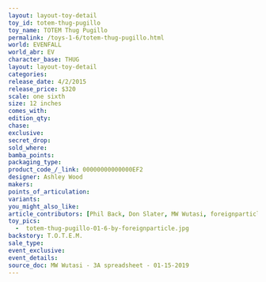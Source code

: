 ```yaml
---
layout: layout-toy-detail 
toy_id: totem-thug-pugillo
toy_name: TOTEM Thug Pugillo
permalink: /toys-1-6/totem-thug-pugillo.html
world: EVENFALL
world_abr: EV
character_base: THUG
layout: layout-toy-detail
categories: 
release_date: 4/2/2015
release_price: $320 
scale: one sixth
size: 12 inches
comes_with: 
edition_qty: 
chase: 
exclusive: 
secret_drop: 
sold_where: 
bamba_points: 
packaging_type: 
product_code_/_link: 00000000000000EF2
designer: Ashley Wood
makers: 
points_of_articulation: 
variants: 
you_might_also_like: 
article_contributors: [Phil Back, Don Slater, MW Wutasi, foreignparticle]
toy_pics: 
  -  totem-thug-pugillo-01-6-by-foreignparticle.jpg
backstory: T.O.T.E.M.
sale_type: 
event_exclusive: 
event_details: 
source_doc: MW Wutasi - 3A spreadsheet - 01-15-2019
---
```

